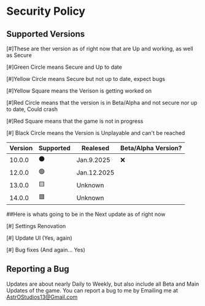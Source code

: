 # Security Policy

## Supported Versions

[#]These are ther version as of right now that are Up and working, as well as Secure

[#]Green Circle means Secure and Up to date

[#]Yellow Circle means Secure but not up to date, expect bugs

[#]Yellow Square means the Verison is getting worked on

[#]Red Circle means that the version is in Beta/Alpha and not secure nor up to date, Could crash

[#]Red Square means that the game is not in progress

[#] Black Circle means the Version is Unplayable and can't be reached


| Version | Supported          | Realesed   | Beta/Alpha Version? |
| ------- | ------------------ |------------|---------------------|
| 10.0.0  | :black_circle:     | Jan.9.2025 |         ❌         |
| 12.0.0  | :green_circle:     | Jan.12.2025|
| 13.0.0  | :yellow_square:    | Unknown    |
| 14.0.0  | :red_square:       | Unknown    |

##Here is whats going to be in the Next update as of right now

[#] Settings Renovation

[#] Update UI (Yes, again)

[#] Bug fixes (And again... Yes)

## Reporting a Bug

Updates are about nearly Daily to Weekly, but also include all Beta and Main Updates of the game. 
You can report a bug to me by Emailing me at AstrOStudios13@Gmail.com

